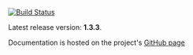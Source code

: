[![Build Status](https://secure.travis-ci.org/timurstrekalov/saga.png?branch=master)](http://travis-ci.org/timurstrekalov/saga)

Latest release version: **1.3.3**. 

Documentation is hosted on the project's [GitHub page](http://timurstrekalov.github.com/saga/)

